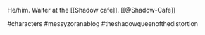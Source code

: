 He/him. Waiter at the [[Shadow cafe]]. [[@Shadow-Cafe]]

#characters #messyzoranablog #theshadowqueenofthedistortion 